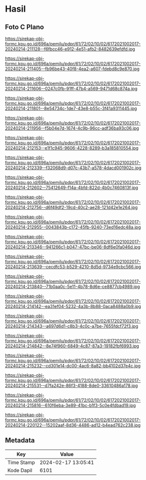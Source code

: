 # Hasil

## Foto C Plano

https://sirekap-obj-formc.kpu.go.id/696a/pemilu/pdpr/61/72/02/10/02/6172021002017-20240214-211128--f6fbcc46-e912-4e51-afb2-8482639efdfd.jpg

https://sirekap-obj-formc.kpu.go.id/696a/pemilu/pdpr/61/72/02/10/02/6172021002017-20240214-211405--fb96be43-40f8-4ea2-a607-fdebd8c9e870.jpg

https://sirekap-obj-formc.kpu.go.id/696a/pemilu/pdpr/61/72/02/10/02/6172021002017-20240214-211606--0247c0fb-91ff-47b4-a569-9471d68c874a.jpg

https://sirekap-obj-formc.kpu.go.id/696a/pemilu/pdpr/61/72/02/10/02/6172021002017-20240214-211801--8e54734c-1de7-43e8-b55c-3f41a9311445.jpg

https://sirekap-obj-formc.kpu.go.id/696a/pemilu/pdpr/61/72/02/10/02/6172021002017-20240214-211956--f5b04e7d-1674-4c9b-96cc-adf36ba93c06.jpg

https://sirekap-obj-formc.kpu.go.id/696a/pemilu/pdpr/61/72/02/10/02/6172021002017-20240214-212153--e1f1c945-9606-4228-8289-b3a185810554.jpg

https://sirekap-obj-formc.kpu.go.id/696a/pemilu/pdpr/61/72/02/10/02/6172021002017-20240214-212339--f32068d9-d07c-43b7-a578-4dacd001902c.jpg

https://sirekap-obj-formc.kpu.go.id/696a/pemilu/pdpr/61/72/02/10/02/6172021002017-20240214-212602--75412649-f14a-4bfd-822d-4b0c7460813f.jpg

https://sirekap-obj-formc.kpu.go.id/696a/pemilu/pdpr/61/72/02/10/02/6172021002017-20240214-212756--d6f49df2-19cd-40c2-ae28-121d42e1e264.jpg

https://sirekap-obj-formc.kpu.go.id/696a/pemilu/pdpr/61/72/02/10/02/6172021002017-20240214-212955--0043843b-c172-45fb-9240-73ed16edc48a.jpg

https://sirekap-obj-formc.kpu.go.id/696a/pemilu/pdpr/61/72/02/10/02/6172021002017-20240214-213346--941266c1-b047-47bc-be06-8df6e0fa046d.jpg

https://sirekap-obj-formc.kpu.go.id/696a/pemilu/pdpr/61/72/02/10/02/6172021002017-20240214-213639--cecdfc53-b529-4210-8d5d-9734e9cbc566.jpg

https://sirekap-obj-formc.kpu.go.id/696a/pemilu/pdpr/61/72/02/10/02/6172021002017-20240214-213840--71b0aa0c-5e11-4b78-8d6e-ce8877cb4989.jpg

https://sirekap-obj-formc.kpu.go.id/696a/pemilu/pdpr/61/72/02/10/02/6172021002017-20240214-214142--ea31ef04-5232-4a3b-8b88-0aca8488a0b9.jpg

https://sirekap-obj-formc.kpu.go.id/696a/pemilu/pdpr/61/72/02/10/02/6172021002017-20240214-214343--a697d6d1-c8b3-4c0c-a7be-7655fdcf72f3.jpg

https://sirekap-obj-formc.kpu.go.id/696a/pemilu/pdpr/61/72/02/10/02/6172021002017-20240214-214842--8e74f960-6849-4c87-87a3-19182fbf6993.jpg

https://sirekap-obj-formc.kpu.go.id/696a/pemilu/pdpr/61/72/02/10/02/6172021002017-20240214-215232--cd301e14-dc00-4ac6-8a82-bb4102d37e4c.jpg

https://sirekap-obj-formc.kpu.go.id/696a/pemilu/pdpr/61/72/02/10/02/6172021002017-20240214-215531--d7fa242e-86f3-4188-8de0-33610486a178.jpg

https://sirekap-obj-formc.kpu.go.id/696a/pemilu/pdpr/61/72/02/10/02/6172021002017-20240214-215816--610f6eba-3e89-41bc-b1f3-5c0e4fdbad19.jpg

https://sirekap-obj-formc.kpu.go.id/696a/pemilu/pdpr/61/72/02/10/02/6172021002017-20240214-220122--15202aaf-8d36-4486-ad12-b4ead762c238.jpg


## Metadata

| Key        | Value               |
| ---------- | ------------------- |
| Time Stamp | 2024-02-17 13:05:41 |
| Kode Dapil | 6101                |



